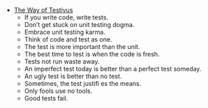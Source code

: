 - [The Way of Testivus](http://www.agitar.com/downloads/TheWayOfTestivus.pdf)
    - If you write code, write tests.
    - Don’t get stuck on unit testing dogma.
    - Embrace unit testing karma.
    - Think of code and test as one.
    - The test is more important than the unit.
    - The best time to test is when the code is fresh.
    - Tests not run waste away.
    - An imperfect test today is better than a perfect test someday.
    - An ugly test is better than no test.
    - Sometimes, the test justifi es the means.
    - Only fools use no tools.
    - Good tests fail.